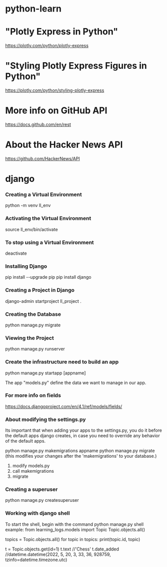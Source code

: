 # python-learn

# "Plotly Express in Python"
https://plotly.com/python/plotly-express

# "Styling Plotly Express Figures in Python"
https://plotly.com/python/styling-plotly-express

# More info on GitHub API
https://docs.github.com/en/rest

# About the Hacker News API
https://github.com/HackerNews/API

# django
### Creating a Virtual Environment
python -m venv ll_env

### Activating the Virtual Environment
source ll_env/bin/activate

### To stop using a Virtual Environment
deactivate

### Installing Django
pip install --upgrade pip
pip install django

### Creating a Project in Django
django-admin startproject ll_project .

### Creating the Database
python manage.py migrate

### Viewing the Project
python manage.py runserver

### Create the infrastructure need to build an app
python manage.py startapp [appname]

The app "models.py" define the data we want to manage in our app.

### For more info on fields
https://docs.djangoproject.com/en/4.1/ref/models/fields/

### About modifying the settings.py 
Its important that when adding your apps to the settings.py, you do it before the default apps django creates, in case you need to override any behavior of the default apps.

python manage.py makemigrations appname
python manage.py migrate (this modifies your changes after the 'makemigrations' to your database.)

1. modify models.py
2. call makemigrations
3. migrate

### Creating a superuser
python manage.py createsuperuser

### Working with django shell
To start the shell, begin with the command python manage.py shell
example:
from learning_logs.models import Topic
Topic.objects.all()

topics = Topic.objects.all()
for topic in topics:
    print(topic.id, topic)

t = Topic.objects.get(id=1)
t.text
//'Chess'
t.date_added
//datetime.datetime(2022, 5, 20, 3, 33, 36, 928759, tzinfo=datetime.timezone.utc)
